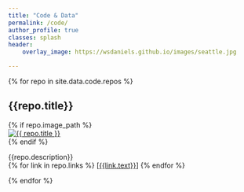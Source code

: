 ```yaml
---
title: "Code & Data"
permalink: /code/
author_profile: true
classes: splash
header:
    overlay_image: https://wsdaniels.github.io/images/seattle.jpg

---
```


<div>
	{% for repo in site.data.code.repos %}
  <h2>{{repo.title}}</h2>
  {% if repo.image_path %}
	<div id="chartContainer">
		<a href=
            {% if repo.links[0].url contains "://" %}
              "{{ repo.links[0].url }}"
            {% else %}
              "{{ repo.links[0].url | relative_url }}"
            {% endif %}
            title="{{ repo.title }}"
        >
        <img class="thumb" src=
          {% if repo.image_path contains "://" %}
            "{{ repo.image_path }}"
          {% else %}
            "{{ repo.image_path | relative_url }}"
          {% endif %}
          alt="{{ repo.title }}">
        </a>
  </div> 
  {% endif %}
  <p>{{repo.description}}
    <br>
  {% for link in repo.links %}
    [<a href="{{link.url}}">{{link.text}}</a>]
  {% endfor %}
  </p>
	{% endfor %}
</div>
		